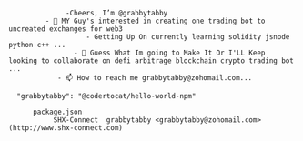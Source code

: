                   -Cheers, I’m @grabbytabby
             - 👀 MY Guy's interested in creating one trading bot to uncreated exchanges for web3
                       - Getting Up On currently learning solidity jsnode python c++ ...
                    - 💞️ Guess What Im going to Make It Or I'LL Keep looking to collaborate on defi arbitrage blockchain crypto trading bot ...
                - 📫 How to reach me grabbytabby@zohomail.com...

<!---
grabbytabby/grabbytabby is a ✨ special music cryptotrading bot ✨ repository valuation is `README.md` (trading bot) appears on SHX-Connect grabbytabby GitHub profile.
You can click the Preview link to take a look at your changes.
--->
      "grabbytabby": "@codertocat/hello-world-npm"

          package.json
               SHX-Connect  grabbytabby <grabbytabby@zohomail.com> (http://www.shx-connect.com)
